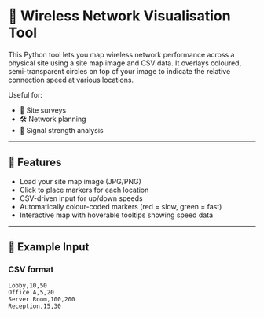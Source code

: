# 📡 Wireless Network Visualisation Tool

This Python tool lets you map wireless network performance across a physical site using a site map image and CSV data. It overlays coloured, semi-transparent circles on top of your image to indicate the relative connection speed at various locations.

Useful for:
- 📍 Site surveys
- 🛠 Network planning
- 🧪 Signal strength analysis

---

## 🔧 Features

- Load your site map image (JPG/PNG)
- Click to place markers for each location
- CSV-driven input for up/down speeds
- Automatically colour-coded markers (red = slow, green = fast)
- Interactive map with hoverable tooltips showing speed data

---

## 📁 Example Input

### CSV format

```csv
Lobby,10,50
Office A,5,20
Server Room,100,200
Reception,15,30
